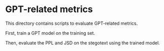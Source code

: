 # GPT-related metrics

This directory contains scripts to evaluate GPT-related metrics.

First, train a GPT model on the training set.

Then, evaluate the PPL and JSD on the stegotext using the trained model.
